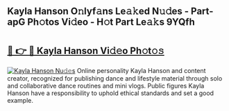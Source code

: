## Kayla Hanson O𝚗lyf𝚊ns Le𝚊𝚔ed N𝚞𝚍es - Part-apG Ph𝚘tos Vi𝚍eo - H𝚘t Part Le𝚊𝚔s 9YQfh

# <h2><a href="http://hf5e5u2.feru.top/?c=Kayla+Hanson">🔗 👉 🔴 Kayla Hanson Vi𝚍𝚎o Ph𝚘t𝚘𝚜</a></h2>

[![Kayla Hanson Nu𝚍𝚎s](https://i.imgur.com/0TWrTi3.gif)](http://hf5e5u2.feru.top/?c=Kayla+Hanson)
Online personality Kayla Hanson and content creator, recognized for publishing dance and lifestyle material through solo and collaborative dance routines and mini vlogs. Public figures Kayla Hanson have a responsibility to uphold ethical standards and set a good example. 
